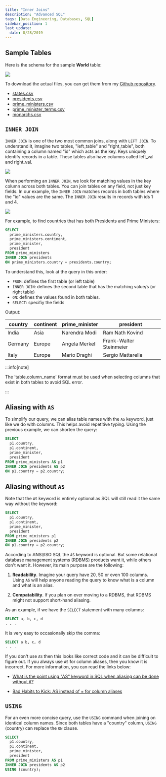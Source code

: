 ```yaml
---
title: "Inner Joins"
description: "Advanced SQL"
tags: [Data Engineering, Databases, SQL]
sidebar_position: 1
last_update:
  date: 8/28/2019
---
```



## Sample Tables

Here is the schema for the sample **World** table:

<div class='img-center'>

![](/img/docs/sample-database-schemaaa.png)

</div>


To download the actual files, you can get them from my [Github repository](https://github.com/joseeden/joeden/tree/master/assets/datasets).

- [states.csv](@site/docs/021-Software-Engineering/021-Jupyter-Notebooks/000-Sample-Datasets/datacamp-world-database/states.csv)
- [presidents.csv](@site/docs/021-Software-Engineering/021-Jupyter-Notebooks/000-Sample-Datasets/datacamp-world-database/presidents.csv)
- [prime_ministers.csv](@site/docs/021-Software-Engineering/021-Jupyter-Notebooks/000-Sample-Datasets/datacamp-world-database/prime_ministers.csv)
- [prime_minister_terms.csv](@site/docs/021-Software-Engineering/021-Jupyter-Notebooks/000-Sample-Datasets/datacamp-world-database/prime_minister_terms.csv)
- [monarchs.csv](@site/docs/021-Software-Engineering/021-Jupyter-Notebooks/000-Sample-Datasets/datacamp-world-database/monarchs.csv)


## `INNER JOIN` 

`INNER JOIN` is one of the two most common joins, along with `LEFT JOIN`. To understand it, imagine two tables, "left_table" and "right_table", both containing a column named "id" which acts as the key. Keys uniquely identify records in a table. These tables also have columns called left_val and right_val. 

<div class='img-center'>

![](/img/docs/sample-table-for-inner-joinssss.png)

</div>

When performing an `INNER JOIN`, we look for matching values in the key column across both tables. You can join tables on any field, not just key fields. In our example, the `INNER JOIN` matches records in both tables where the "id" values are the same. The `INNER JOIN` results in records with ids 1 and 4.

<div class='img-center'>

![](/img/docs/sample-table-for-inner-joinssss-result.png)

</div>

For example, to find countries that has both Presidents and Prime Ministers:

```sql
SELECT 
  prime_ministers.country, 
  prime_ministers.continent, 
  prime_minister, 
  president
FROM prime_ministers
INNER JOIN presidents
ON prime_ministers.country = presidents.country;
```

To understand this, look at the query in this order:

- `FROM`: defines the first table (or left table)
- `INNER JOIN`: defines the second table that has the matching value/s (or right table)
- `ON`: defines the values found in both tables. 
- `SELECT`: specifiy the fields

Output: 

| country        | continent    | prime_minister          | president                |
|----------------|--------------|-------------------------|--------------------------|
| India          | Asia         | Narendra Modi           | Ram Nath Kovind          |
| Germany        | Europe       | Angela Merkel           | Frank-Walter Steinmeier  |
| Italy          | Europe       | Mario Draghi            | Sergio Mattarella        |

:::info[note]

The 'table.column_name` format must be used when selecting columns that exist in both tables to avoid SQL error.

:::

## Aliasing with `AS`

To simplify our query, we can alias table names with the `AS` keyword, just like we do with columns. This helps avoid repetitive typing. Using the previous example, we can shorten the query:

```sql
SELECT 
  p1.country, 
  p1.continent, 
  prime_minister, 
  president
FROM prime_ministers AS p1
INNER JOIN presidents AS p2 
ON p1.country = p2.country;
```

## Aliasing without `AS`

Note that the `AS` keyword is entirely optional as SQL will still read it the same way without the keyword:

```sql
SELECT 
  p1.country, 
  p1.continent, 
  prime_minister, 
  president
FROM prime_ministers p1
INNER JOIN presidents p2 
ON p1.country = p2.country;
```

According to ANSI/ISO SQL the `AS` keyword is optional. But some relational database management systems (RDBMS) products want it, while others don't want it. However, its main purpose are the following:

1. **Readability**. Imagine your query have 20, 50 or even 100 columns. Using `AS` will help anyone reading the query to know what is a column and what is an alias.

2. **Compatability**. If you plan on ever moving to a RDBMS, that RDBMS might not support short-hand aliasing.

As an example, if we have the `SELECT` statement with many columns:

```sql
SELECT a, b, c, d
. . . 
```

It is very easy to occasionally skip the comma:

```sql
SELECT a b, c, d
. . . 
```

If you don't use `AS` then this looks like correct code and it can be difficult to figure out. If you always use `AS` for column aliases, then you know it is incorrect. For more information, you can read the links below:

- [What is the point using "AS" keyword in SQL when aliasing can be done without it?](https://stackoverflow.com/questions/42326469/what-is-the-point-using-as-keyword-in-sql-when-aliasing-can-be-done-without-it)

- [Bad Habits to Kick: AS instead of = for column aliases](https://sqlblog.org/2012/01/23/bad-habits-to-kick-using-as-instead-of-for-column-aliases)


## `USING` 

For an even more concise query, use the `USING` command when joining on identical column names. Since both tables have a "country" column, `USING` (country) can replace the `ON` clause.

```sql
SELECT 
  p1.country, 
  p1.continent, 
  prime_minister, 
  president
FROM prime_ministers AS p1
INNER JOIN presidents AS p2 
USING (country);
```



